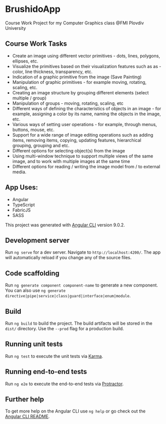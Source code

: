 # BrushidoApp
Course Work Project for my Computer Graphics class @FMI Plovdiv University

## Course Work Tasks
 - Create an image using different vector primitives - dots, lines, polygons, ellipses, etc.
 - Visualize the primitives based on their visualization features such as as - color, line thickness, transparency, etc.
 - Indication of a graphic primitive from the image (Save Painting)
 - Manipulation of graphic primitives - for example moving, rotating, scaling, etc.
 - Creating an image structure by grouping different elements (select multiple / group)
 - Manipulation of groups - moving, rotating, scaling, etc
 - Different ways of defining the characteristics of objects in an image - for example, assigning a color by its name, naming the objects in the image, etc.
 - Various ways of setting user operations - for example, through menus, buttons, mouse, etc.
 - Support for a wide range of image editing operations such as adding items, removing items, copying, updating features, hierarchical grouping, grouping and etc.
 - Different options for selecting object(s) from the image
 - Using multi-window  technique to support multiple views of the same image, and to work with multiple images at the same time
 - Different options for reading / writing the image model from / to external media.

## App Uses:
- Angular
- TypeScript
- FabricJS
- SASS

This project was generated with [Angular CLI](https://github.com/angular/angular-cli) version 9.0.2.

## Development server

Run `ng serve` for a dev server. Navigate to `http://localhost:4200/`. The app will automatically reload if you change any of the source files.

## Code scaffolding

Run `ng generate component component-name` to generate a new component. You can also use `ng generate directive|pipe|service|class|guard|interface|enum|module`.

## Build

Run `ng build` to build the project. The build artifacts will be stored in the `dist/` directory. Use the `--prod` flag for a production build.

## Running unit tests

Run `ng test` to execute the unit tests via [Karma](https://karma-runner.github.io).

## Running end-to-end tests

Run `ng e2e` to execute the end-to-end tests via [Protractor](http://www.protractortest.org/).

## Further help

To get more help on the Angular CLI use `ng help` or go check out the [Angular CLI README](https://github.com/angular/angular-cli/blob/master/README.md).
